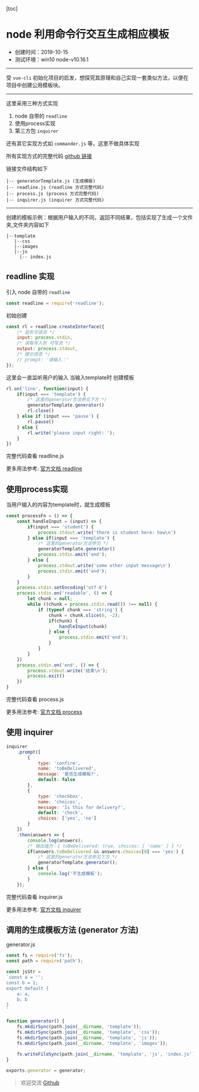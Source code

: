 [toc]
# node 利用命令行交互生成相应模板

- 创建时间：2019-10-15 
- 测试环境：win10 node-v10.16.1

---

受 `vue-cli` 初始化项目的启发，想探究其原理和自己实现一套类似方法，以便在项目中创建公用模板块。

---

这里采用三种方式实现
1. node 自带的 `readline`
2. 使用process实现 
3. 第三方包 `inquirer`

还有其它实现方式如 `commander.js` 等，这里不做具体实现

所有实现方式的完整代码 [github 链接](https://github.com/WarrenHewitt/node-koa/tree/master/practice/generatorTemplate)

链接文件结构如下
```
|-- generatorTemplate.js (生成模板)
|-- readline.js (readline 方式完整代码)
|-- process.js (process 方式完整代码)
|-- inquirer.js (inquirer 方式完整代码)
```

---

创建的模板示例：根据用户输入的不同，返回不同结果，包括实现了生成一个文件夹,文件夹内容如下
```
|--template
   |--css
   |--images
   |--js
     |-- index.js
```

## readline 实现

引入 node 自带的 `readline`
```js
const readline = require('readline');
```

初始创建
```js
const rl = readline.createInterface({
    /* 监听可读流 */
    input: process.stdin,
    /* 读取写入的 可写流 */
    output: process.stdout,
    /* 提示信息 */ 
    // prompt: '请输入：'
});
```

这里会一直监听用户的输入 当输入template时 创建模板

```js
rl.on('line', function(input) {
    if(input === 'template') {
        /* 这里的generator方法参见下方 */
        generatorTemplate.generator()
        rl.close()
    } else if (input === 'pause') {
        rl.pause()
    } else {
        rl.write('please input right: ');
    }
})
```
完整代码查看 readline.js

更多用法参考: [官方文档 readline](https://nodejs.org/dist/latest-v12.x/docs/api/readline.html)

## 使用process实现

当用户输入的内容为template时，就生成模板

```js
const processFn = () => {
    const handleInput = (input) => {
        if(input === 'student') {
            process.stdout.write('there is student here: hew\n')
        } else if(input === 'template') {
            /* 这里的generator方法参见 */
            generatorTemplate.generator()
            process.stdin.emit('end');
        } else {
            process.stdout.write('some other input message\n')
            process.stdin.emit('end');
        }
    }
    process.stdin.setEncoding('utf-8')
    process.stdin.on('readable', () => {
        let chunk = null;
        while ((chunk = process.stdin.read()) !== null) {         
            if (typeof chunk === 'string') {
                chunk = chunk.slice(0, -2);
                if(chunk) {
                    handleInput(chunk)
                } else {
                    process.stdin.emit('end');
                }
            }
        }
    })
    process.stdin.on('end', () => {
        process.stdout.write('结束\n');
        process.exit()
    })
}
```

完整代码查看 process.js

更多用法参考: [官方文档 process](https://nodejs.org/dist/latest-v12.x/docs/api/process.html)

## 使用 inquirer

```js
inquirer
    .prompt([
        {
            type: 'confirm',
            name: 'toBeDelivered',
            message: '是否生成模板?',
            default: false
        },
        {
            type: 'checkbox',
            name: 'choices',
            message: 'Is this for delivery?',
            default: 'check',
            choices: ['yes', 'no']
        }
    ])
    .then(answers => {
        console.log(answers);
        /* 输出值为：{ toBeDelivered: true, choices: [ 'name' ] } */
        if(answers.toBeDelivered && answers.choices[0] === 'yes') {
            /* 这里的generator方法参见下方 */
            generatorTemplate.generator();
        } else {
            console.log('不生成模板');
        }
    });
```

完整代码查看 inquirer.js

更多用法参考: [官方文档 inquirer](https://www.npmjs.com/package/inquirer)

## 调用的生成模板方法 (generator 方法)
generator.js
```js
const fs = require('fs');
const path = require('path');

const jsStr = 
`const a = '';
const b = 1;
export default {
    a: a,
    b: b
}
`

function generator() {
    fs.mkdirSync(path.join(__dirname, 'template'));
    fs.mkdirSync(path.join(__dirname, 'template', 'css'));
    fs.mkdirSync(path.join(__dirname, 'template', 'js'));
    fs.mkdirSync(path.join(__dirname, 'template', 'images'));
    
    fs.writeFileSync(path.join(__dirname, 'template', 'js', 'index.js'), jsStr, 'utf-8')
}

exports.generator = generator;
```


> 欢迎交流 [Github](https://github.com/WarrenHewitt/blog/issues)
